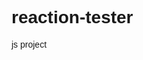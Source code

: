 # reaction-tester
js project
<html>
	<head>
		<title>Reaction Tester</title>
		<link rel="stylesheet">
		<style type="text/css">
			body{
			font-family: sans-serif;
			}
			
			#shape{
				width:200px;
				height:200px;
				background-color:red;
				display:none;
				postion:relative;
			}
			
			.bold{
				font-weight:bold;
			}

			
		</style>
	</head>
	<body>
		<h1>Testyour reactions!</h1>
		<p>Click on the boxes and circles as quickly as you can!</p>
		<p class="bold">Your time:<span id="timeTaken"></span>
		</p>
		<div id="shape" style=""></div>

		<script type="text/javascript" >
			var start = new Date().getTime();
				
				function getRandomColor(){
				
					var letters= '0123456789ABCDEF'.split('');
					
					var color='#';
					
					for (var i=0; i<6; i++){
					color += letters[Math.floor(Math.random()*16)];
					}
					
					return color;
				}
				
				function makeShapeAppear(){
				 var top = Math.random() *400;
				 
				 var left = Math.random() *400;
				 
				 var width = (Math.random()*200)+100;
				 
				 if(Math.random()>0.5){
				 document.getElementById("shape").style.borderRadius ="50%";
				 
				 }else{
				 document.getElementById("shape").style.borderRadius = "0";
				 }
				 
				 document.getElementById("shape").style.backgroundColor = getRandomColor();
				 
				 document.getElementById("shape").style.width = width + "px";
				 
				 document.getElementById("shape").style.height = width + "px";
				 
				 document.getElementById("shape").style.top = top + "px";
				 
				 document.getElementById("shape").style.left = left + "px";
				 
				 document.getElementById("shape").style.display = "block";
				 
				 start = new Date().getTime();
				 
				}
				
				function appearAfterDelay(){
					setTimeout(makeShapeAppear,Math.random()*2000);
				
				}
				
				appearAfterDelay();
				document.getElementById("shape").onclick = function(){
					document.getElementById("shape").style.display ="none";
					var end = new Date().getTime();
					var timeTaken= (end -start)/1000;
					
					document.getElementById("timeTaken").innerHTML = timeTaken+ "s";
					appearAfterDelay();
				}
		</script>
	</body>
</html>
